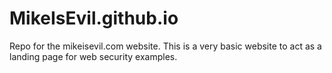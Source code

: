 # MikeIsEvil.github.io
Repo for the mikeisevil.com website. This is a very basic website to act as a landing page for web security examples.
